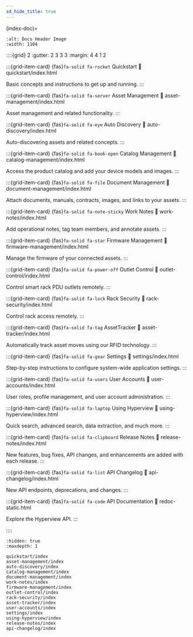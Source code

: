 ```yaml
---
sd_hide_title: true
---
```


(index-doc)=

```{image} ../_static/docs_header.jpg
:alt: Docs Header Image
:width: 1104
```

::::{grid} 2
:gutter: 2 3 3 3
:margin: 4 4 1 2

:::{grid-item-card} {fas}`fa-solid fa-rocket` Quickstart
:link: quickstart/index.html

Basic concepts and instructions to get up and running.
:::

:::{grid-item-card} {fas}`fa-solid fa-server` Asset Management
:link: asset-management/index.html

Asset management and related functionality.
:::

:::{grid-item-card} {fas}`fa-solid fa-eye` Auto Discovery
:link: auto-discovery/index.html

Auto-discovering assets and related concepts.
:::

:::{grid-item-card} {fas}`fa-solid fa-book-open` Catalog Management
:link: catalog-management/index.html

Access the product catalog and add your device models and images.
:::

:::{grid-item-card} {fas}`fa-solid fa-file` Document Management
:link: document-management/index.html

Attach documents, manuals, contracts, images, and links to your assets.
:::

:::{grid-item-card} {fas}`fa-solid fa-note-sticky` Work Notes
:link: work-notes/index.html

Add operational notes, tag team members, and annotate assets.
:::

:::{grid-item-card} {fas}`fa-solid fa-star` Firmware Management
:link: firmware-management/index.html

Manage the firmware of your connected assets.
:::

:::{grid-item-card} {fas}`fa-solid fa-power-off` Outlet Control
:link: outlet-control/index.html

Control smart rack PDU outlets remotely.
:::

:::{grid-item-card} {fas}`fa-solid fa-lock` Rack Security
:link: rack-security/index.html

Control rack access remotely.
:::

:::{grid-item-card} {fas}`fa-solid fa-tag` AssetTracker
:link: asset-tracker/index.html

Automatically track asset moves using our RFID technology.
:::

:::{grid-item-card} {fas}`fa-solid fa-gear` Settings
:link: settings/index.html

Step-by-step instructions to configure system-wide application settings.
:::

:::{grid-item-card} {fas}`fa-solid fa-users` User Accounts
:link: user-accounts/index.html

User roles, profile management, and user account administration.
:::

:::{grid-item-card} {fas}`fa-solid fa-laptop` Using Hyperview
:link: using-hyperview/index.html

Quick search, advanced search, data extraction, and much more.
:::

:::{grid-item-card} {fas}`fa-solid fa-clipboard` Release Notes
:link: release-notes/index.html

New features, bug fixes, API changes, and enhancements are added with each release.
:::

:::{grid-item-card} {fas}`fa-solid fa-list` API Changelog
:link: api-changelog/index.html

New API endpoints, deprecations, and changes.
:::

:::{grid-item-card} {fas}`fa-solid fa-code` API Documentation
:link: redoc-static.html

Explore the Hyperview API.
:::

::::


```{toctree}
:hidden: true
:maxdepth: 1

quickstart/index
asset-management/index
auto-discovery/index
catalog-management/index
document-management/index
work-notes/index
firmware-management/index
outlet-control/index
rack-security/index
asset-tracker/index
user-accounts/index
settings/index
using-hyperview/index
release-notes/index
api-changelog/index
```
